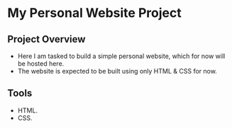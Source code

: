 # My Personal Website Project

## Project Overview
- Here I am tasked to build a simple personal website, which for now will be hosted here.
- The website is expected to be built using only HTML & CSS for now.

## Tools 
- HTML.
- CSS. 
